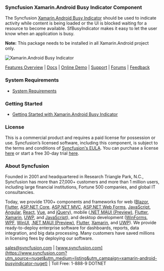 ### Syncfusion Xamarin.Android Busy Indicator Component
The Syncfusion [Xamarin.Android Busy Indicator](https://www.syncfusion.com/xamarin-android-ui-controls/busyindicator?utm_source=nuget&utm_medium=listing&utm_campaign=xamarin-android-busyindicator-nuget) should be used to indicate activity while content is being loaded or the UI is blocked waiting for a resource to become available. SfBusyIndicator makes it easy to let the user know when an application is busy.

**Note:** This package needs to be installed in all Xamarin.Android project only.
	  
![Xamarin.Android Busy Indicator](https://cdn.syncfusion.com/nuget-readme/xamarin/xamarin_android_busyindicator.png)
	
[Features Overview](https://www.syncfusion.com/xamarin-android-ui-controls/busyindicator?utm_source=nuget&utm_medium=listing&utm_campaign=xamarin-android-busyindicator-nuget) | [Docs](https://help.syncfusion.com/xamarin-android/sfbusyindicator/getting-started?utm_source=nuget&utm_medium=listing&utm_campaign=xamarin-android-busyindicator-nuget) | [Online Demo](https://github.com/syncfusion/xamarin-demos?utm_source=nuget&utm_medium=listing&utm_campaign=xamarin-android-busyindicator-nuget) | [Support](https://www.syncfusion.com/support/directtrac/incidents/newincident?utm_source=nuget&utm_medium=listing&utm_campaign=xamarin-android-busyindicator-nuget) | [Forums](https://www.syncfusion.com/forums/xamarin.android?utm_source=nuget&utm_medium=listing&utm_campaign=xamarin-android-busyindicator-nuget) | [Feedback](https://www.syncfusion.com/feedback/xamarin-android?utm_source=nuget&utm_medium=listing&utm_campaign=xamarin-android-busyindicator-nuget)

### System Requirements

* [System Requirements](https://help.syncfusion.com/xamarin-android/installation-and-upgrade/system-requirements?utm_source=nuget&utm_medium=listing&utm_campaign=xamarin-android-busyindicator-nuget)
	
### Getting Started

* [Getting Started with Xamarin.Android Busy Indicator](https://help.syncfusion.com/xamarin-android/sfbusyindicator/getting-started?utm_source=nuget&utm_medium=listing&utm_campaign=xamarin-android-busyindicator-nuget)

### License

This is a commercial product and requires a paid license for possession or use. Syncfusion’s licensed software, including this component, is subject to the terms and conditions of [Syncfusion's EULA](https://www.syncfusion.com/eula/es/?utm_source=nuget&utm_medium=listing&utm_campaign=xamarin-android-busyindicator-nuget). You can purchase a license [here](https://www.syncfusion.com/sales/products?utm_source=nuget&utm_medium=listing&utm_campaign=xamarin-android-busyindicator-nuget) or start a free 30-day trial [here](https://www.syncfusion.com/account/manage-trials/start-trials?utm_source=nuget&utm_medium=listing&utm_campaign=xamarin-android-busyindicator-nuget).

### About Syncfusion

Founded in 2001 and headquartered in Research Triangle Park, N.C., Syncfusion has more than 27,000+ customers and more than 1 million users, including large financial institutions, Fortune 500 companies, and global IT consultancies.
 
Today, we provide 1700+ components and frameworks for web ([Blazor](https://www.syncfusion.com/blazor-components?utm_source=nuget&utm_medium=listing&utm_campaign=xamarin-android-busyindicator-nuget), [Flutter](https://www.syncfusion.com/flutter-widgets?utm_source=nuget&utm_medium=listing&utm_campaign=xamarin-android-busyindicator-nuget), [ASP.NET Core](https://www.syncfusion.com/aspnet-core-ui-controls?utm_source=nuget&utm_medium=listing&utm_campaign=xamarin-android-busyindicator-nuget), [ASP.NET MVC](https://www.syncfusion.com/aspnet-mvc-ui-controls?utm_source=nuget&utm_medium=listing&utm_campaign=xamarin-android-busyindicator-nuget), [ASP.NET Web Forms](https://www.syncfusion.com/jquery/aspnet-webforms-ui-controls?utm_source=nuget&utm_medium=listing&utm_campaign=xamarin-android-busyindicator-nuget), [JavaScript](https://www.syncfusion.com/javascript-ui-controls?utm_source=nuget&utm_medium=listing&utm_campaign=xamarin-android-busyindicator-nuget), [Angular](https://www.syncfusion.com/angular-ui-components?utm_source=nuget&utm_medium=listing&utm_campaign=xamarin-android-busyindicator-nuget), [React](https://www.syncfusion.com/react-ui-components?utm_source=nuget&utm_medium=listing&utm_campaign=xamarin-android-busyindicator-nuget), [Vue](https://www.syncfusion.com/vue-ui-components?utm_source=nuget&utm_medium=listing&utm_campaign=xamarin-android-busyindicator-nuget), and [jQuery](https://www.syncfusion.com/jquery-ui-widgets?utm_source=nuget&utm_medium=listing&utm_campaign=xamarin-android-busyindicator-nuget)), mobile ([.NET MAUI (Preview)](https://www.syncfusion.com/maui-controls?utm_source=nuget&utm_medium=listing&utm_campaign=xamarin-android-busyindicator-nuget), [Flutter](https://www.syncfusion.com/flutter-widgets?utm_source=nuget&utm_medium=listing&utm_campaign=xamarin-android-busyindicator-nuget), [Xamarin](https://www.syncfusion.com/xamarin-ui-controls?utm_source=nuget&utm_medium=listing&utm_campaign=xamarin-android-busyindicator-nuget), [UWP](https://www.syncfusion.com/uwp-ui-controls?utm_source=nuget&utm_medium=listing&utm_campaign=xamarin-android-busyindicator-nuget), and [JavaScript](https://www.syncfusion.com/javascript-ui-controls?utm_source=nuget&utm_medium=listing&utm_campaign=xamarin-android-busyindicator-nuget)), and desktop development ([WinForms](https://www.syncfusion.com/winforms-ui-controls?utm_source=nuget&utm_medium=listing&utm_campaign=xamarin-android-busyindicator-nuget), [WPF](https://www.syncfusion.com/wpf-controls?utm_source=nuget&utm_medium=listing&utm_campaign=xamarin-android-busyindicator-nuget), [WinUI](https://www.syncfusion.com/winui-controls?utm_source=nuget&utm_medium=listing&utm_campaign=xamarin-android-busyindicator-nuget), [.NET MAUI (Preview)](https://www.syncfusion.com/maui-controls?utm_source=nuget&utm_medium=listing&utm_campaign=xamarin-android-busyindicator-nuget), [Flutter](https://www.syncfusion.com/flutter-widgets?utm_source=nuget&utm_medium=listing&utm_campaign=xamarin-android-busyindicator-nuget), [Xamarin](https://www.syncfusion.com/xamarin-ui-controls?utm_source=nuget&utm_medium=listing&utm_campaign=xamarin-android-busyindicator-nuget), and [UWP](https://www.syncfusion.com/uwp-ui-controls?utm_source=nuget&utm_medium=listing&utm_campaign=xamarin-android-busyindicator-nuget)). We provide ready-to-deploy enterprise software for dashboards, reports, data integration, and big data processing. Many customers have saved millions in licensing fees by deploying our software.

[sales@syncfusion.com](mailto:sales@syncfusion.com?Subject=Syncfusion%20Xamarin.Android%20Busy%20Indicator-%20NuGet) | [www.syncfusion.com](https://www.syncfusion.com?utm_source=nuget&utm_medium=listing&utm_campaign=xamarin-android-busyindicator-nuget) | Toll Free: 1-888-9 DOTNET  